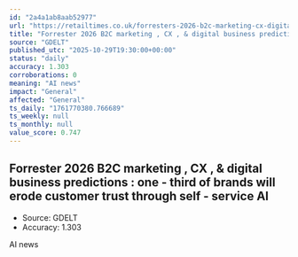 ```yaml
---
id: "2a4a1ab8aab52977"
url: "https://retailtimes.co.uk/forresters-2026-b2c-marketing-cx-digital-business-predictions-one-third-of-brands-will-erode-customer-trust-through-self-service-ai/"
title: "Forrester 2026 B2C marketing , CX , & digital business predictions : one - third of brands will erode customer trust through self - service AI"
source: "GDELT"
published_utc: "2025-10-29T19:30:00+00:00"
status: "daily"
accuracy: 1.303
corroborations: 0
meaning: "AI news"
impact: "General"
affected: "General"
ts_daily: "1761770380.766689"
ts_weekly: null
ts_monthly: null
value_score: 0.747
---
```

## Forrester 2026 B2C marketing , CX , & digital business predictions : one - third of brands will erode customer trust through self - service AI

- Source: GDELT
- Accuracy: 1.303

AI news
